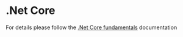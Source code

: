 ﻿# .Net Core
For details please follow the [.Net Core fundamentals](https://learn.microsoft.com/en-us/dotnet/fundamentals/) documentation


